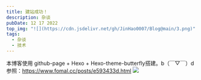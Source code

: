 ```yaml
---
title: 建站成功！
description: 杂谈
pubDate: 12 17 2022
top_img: "![](https://cdn.jsdelivr.net/gh/JinHao0007/Blog@main/3.png)"
tags:
  - 杂谈
  - 技术
---
```

本博客使用 github-page + Hexo + Hexo-theme-butterfly搭建。b（￣▽￣）d　
参照：https://www.fomal.cc/posts/e593433d.html
![](https://cdn.jsdelivr.net/gh/JinHao0007/Blog@main/bk1.png)

